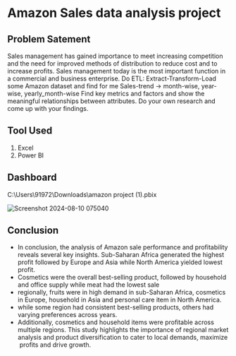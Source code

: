 
# Amazon Sales data analysis project



## Problem Satement 
Sales management has gained importance to meet increasing competition and the
need for improved methods of distribution to reduce cost and to increase profits. Sales
management today is the most important function in a commercial and business
enterprise.
Do ETL: Extract-Transform-Load some Amazon dataset and find for me
Sales-trend -> month-wise, year-wise, yearly_month-wise
Find key metrics and factors and show the meaningful relationships between
attributes. Do your own research and come up with your findings.
## Tool Used

1. Excel
2. Power BI


## Dashboard



C:\Users\91972\Downloads\amazon project (1).pbix


![Screenshot 2024-08-10 075040](https://github.com/user-attachments/assets/d0a51e80-2cb7-467c-891c-ed6ed6dc0f36)

## Conclusion 

- In conclusion, the analysis of Amazon sale performance and profitability reveals several key insights. Sub-Saharan Africa generated the highest profit followed by Europe and Asia while North America yielded lowest profit.
- Cosmetics were the overall best-selling product, followed by household and office supply while meat had the lowest sale 
- regionally, fruits were in high demand in sub-Saharan Africa, cosmetics in Europe, household in Asia and personal care item in North America.
- while some region had consistent best-selling products, others had varying preferences across years.
- Additionally, cosmetics and household items were profitable across multiple regions.
This study highlights the importance of regional market analysis and product diversification to cater to local demands, maximize  profits and drive growth.

